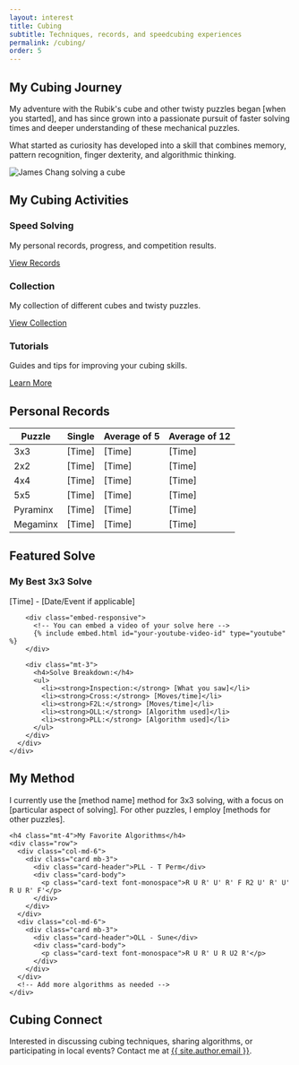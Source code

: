 ```yaml
---
layout: interest
title: Cubing
subtitle: Techniques, records, and speedcubing experiences
permalink: /cubing/
order: 5
---
```


<div class="row mt-5">
  <div class="col-md-6">
    <h2 class="section-heading">My Cubing Journey</h2>
    <p>My adventure with the Rubik's cube and other twisty puzzles began [when you started], and has since grown into a passionate pursuit of faster solving times and deeper understanding of these mechanical puzzles.</p>
    <p>What started as curiosity has developed into a skill that combines memory, pattern recognition, finger dexterity, and algorithmic thinking.</p>
  </div>
  <div class="col-md-6">
    <img src="/assets/img/cubing/solving.jpg" alt="James Chang solving a cube" class="img-fluid rounded">
  </div>
</div>

<div class="row mt-5">
  <div class="col-12">
    <h2 class="section-heading">My Cubing Activities</h2>
    <div class="row">
      <div class="col-md-4 mb-4">
        <div class="card h-100">
          <div class="card-body">
            <h3 class="card-title">Speed Solving</h3>
            <p class="card-text">My personal records, progress, and competition results.</p>
            <a href="/cubing/records/" class="btn btn-primary">View Records</a>
          </div>
        </div>
      </div>
      <div class="col-md-4 mb-4">
        <div class="card h-100">
          <div class="card-body">
            <h3 class="card-title">Collection</h3>
            <p class="card-text">My collection of different cubes and twisty puzzles.</p>
            <a href="/cubing/collection/" class="btn btn-primary">View Collection</a>
          </div>
        </div>
      </div>
      <div class="col-md-4 mb-4">
        <div class="card h-100">
          <div class="card-body">
            <h3 class="card-title">Tutorials</h3>
            <p class="card-text">Guides and tips for improving your cubing skills.</p>
            <a href="/cubing/tutorials/" class="btn btn-primary">Learn More</a>
          </div>
        </div>
      </div>
    </div>
  </div>
</div>

<div class="row mt-5">
  <div class="col-12">
    <h2 class="section-heading">Personal Records</h2>
    <div class="table-responsive">
      <table class="table table-striped">
        <thead>
          <tr>
            <th>Puzzle</th>
            <th>Single</th>
            <th>Average of 5</th>
            <th>Average of 12</th>
          </tr>
        </thead>
        <tbody>
          <tr>
            <td>3x3</td>
            <td>[Time]</td>
            <td>[Time]</td>
            <td>[Time]</td>
          </tr>
          <tr>
            <td>2x2</td>
            <td>[Time]</td>
            <td>[Time]</td>
            <td>[Time]</td>
          </tr>
          <tr>
            <td>4x4</td>
            <td>[Time]</td>
            <td>[Time]</td>
            <td>[Time]</td>
          </tr>
          <tr>
            <td>5x5</td>
            <td>[Time]</td>
            <td>[Time]</td>
            <td>[Time]</td>
          </tr>
          <tr>
            <td>Pyraminx</td>
            <td>[Time]</td>
            <td>[Time]</td>
            <td>[Time]</td>
          </tr>
          <tr>
            <td>Megaminx</td>
            <td>[Time]</td>
            <td>[Time]</td>
            <td>[Time]</td>
          </tr>
        </tbody>
      </table>
    </div>
  </div>
</div>

<div class="row mt-5">
  <div class="col-12">
    <h2 class="section-heading">Featured Solve</h2>
    <div class="card">
      <div class="card-body">
        <h3 class="card-title">My Best 3x3 Solve</h3>
        <p class="text-muted">[Time] - [Date/Event if applicable]</p>
        
        <div class="embed-responsive">
          <!-- You can embed a video of your solve here -->
          {% include embed.html id="your-youtube-video-id" type="youtube" %}
        </div>
        
        <div class="mt-3">
          <h4>Solve Breakdown:</h4>
          <ul>
            <li><strong>Inspection:</strong> [What you saw]</li>
            <li><strong>Cross:</strong> [Moves/time]</li>
            <li><strong>F2L:</strong> [Moves/time]</li>
            <li><strong>OLL:</strong> [Algorithm used]</li>
            <li><strong>PLL:</strong> [Algorithm used]</li>
          </ul>
        </div>
      </div>
    </div>
  </div>
</div>

<div class="row mt-5">
  <div class="col-12">
    <h2 class="section-heading">My Method</h2>
    <p>I currently use the [method name] method for 3x3 solving, with a focus on [particular aspect of solving]. For other puzzles, I employ [methods for other puzzles].</p>
    
    <h4 class="mt-4">My Favorite Algorithms</h4>
    <div class="row">
      <div class="col-md-6">
        <div class="card mb-3">
          <div class="card-header">PLL - T Perm</div>
          <div class="card-body">
            <p class="card-text font-monospace">R U R' U' R' F R2 U' R' U' R U R' F'</p>
          </div>
        </div>
      </div>
      <div class="col-md-6">
        <div class="card mb-3">
          <div class="card-header">OLL - Sune</div>
          <div class="card-body">
            <p class="card-text font-monospace">R U R' U R U2 R'</p>
          </div>
        </div>
      </div>
      <!-- Add more algorithms as needed -->
    </div>
  </div>
</div>

<div class="row mt-5" id="contact">
  <div class="col-12">
    <h2 class="section-heading">Cubing Connect</h2>
    <p>Interested in discussing cubing techniques, sharing algorithms, or participating in local events? Contact me at <a href="mailto:{{ site.author.email }}">{{ site.author.email }}</a>.</p>
  </div>
</div>
